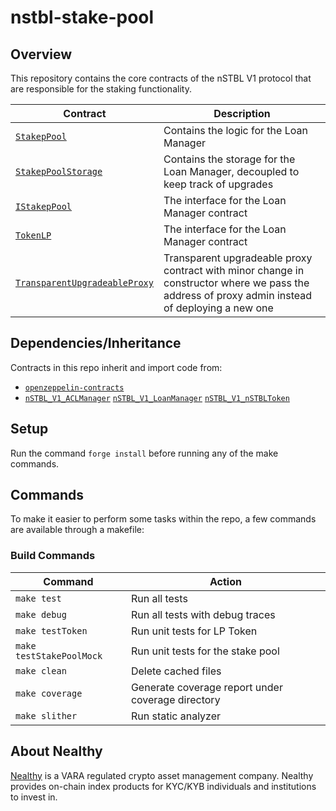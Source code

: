 # nstbl-stake-pool

## Overview
This repository contains the core contracts of the nSTBL V1 protocol that are responsible for the staking functionality.

| Contract | Description |
| -------- | ------- |
| [`StakepPool`](https://github.com/nealthy-labs/nSTBL_V1_LoanManager/blob/main/contracts/LoanManager.sol) | Contains the logic for the Loan Manager |
| [`StakepPoolStorage`](https://github.com/nealthy-labs/nSTBL_V1_LoanManager/blob/main/contracts/LoanManager.sol) | Contains the storage for the Loan Manager, decoupled to keep track of upgrades |
| [`IStakepPool`](https://github.com/nealthy-labs/nSTBL_V1_LoanManager/blob/main/contracts/interfaces/ILoanManager.sol) | The interface for the Loan Manager contract |
| [`TokenLP`](https://github.com/nealthy-labs/nSTBL_V1_LoanManager/blob/main/contracts/interfaces/ILoanManager.sol) | The interface for the Loan Manager contract |
| [`TransparentUpgradeableProxy`](https://github.com/nealthy-labs/nSTBL_V1_LoanManager/blob/main/contracts/upgradeable/TransparentUpgradeableProxy.sol) | Transparent upgradeable proxy contract with minor change in constructor where we pass the address of proxy admin instead of deploying a new one |

## Dependencies/Inheritance
Contracts in this repo inherit and import code from:
- [`openzeppelin-contracts`](https://github.com/OpenZeppelin/openzeppelin-contracts)
- [`nSTBL_V1_ACLManager`](https://github.com/nealthy-labs/nSTBL_V1_ACLManager.git)
[`nSTBL_V1_LoanManager`](https://github.com/nealthy-labs/nSTBL_V1_LoanManager.git)
[`nSTBL_V1_nSTBLToken`](https://github.com/nealthy-labs/nSTBL_V1_nSTBLToken.git)

## Setup
Run the command ```forge install``` before running any of the make commands. 

## Commands
To make it easier to perform some tasks within the repo, a few commands are available through a makefile:

### Build Commands
| Command | Action |
|---|---|
| `make test` | Run all tests |
| `make debug` | Run all tests with debug traces |
| `make testToken` | Run unit tests for LP Token |
| `make testStakePoolMock` | Run unit tests for the stake pool |
| `make clean` | Delete cached files |
| `make coverage` | Generate coverage report under coverage directory |
| `make slither` | Run static analyzer |

## About Nealthy
[Nealthy](https://www.nealthy.com) is a VARA regulated crypto asset management company. Nealthy provides on-chain index products for KYC/KYB individuals and institutions to invest in.
